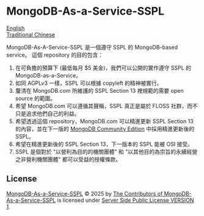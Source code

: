 # MongoDB-As-a-Service-SSPL

[English](README.en.md) \
[Traditional Chinese](README.zh-hant.md)

MongoDB-As-A-Service-SSPL 是一個遵守 SSPL 的 MongoDB-based service。
這個 repository 的目的包含：

1. 在可負擔的預算下 (最低每月 $5 美金)，我們可以公開的實作遵守 SSPL 的 MongoDB-as-a-Service。
2. 如同 AGPLv3 一樣，SSPL 可以根據 copyleft 的精神被實行。
3. 釐清在 MongoDB.com 所維護的 SSPL Section 13 裡規範的需要 open source 的範圍。
4. 希望 MongoDB.com 可以遵循其聲稱，SSPL 真正是屬於 FLOSS 社群，而不只是追求他們自己的利益。
5. 希望透過這個 repository，MongoDB.com 可以精進更新 SSPL Section 13 的內容，並在下一版的 [MongoDB Community Edition](https://github.com/mongodb/mongo) 中採用精進更新後的 SSPL。
6. 希望在精進更新後的 SSPL Section 13，下一版本的 SSPL 能被 OSI 接受。
7. SSPL 是個對於 "以營利為目的的機關團體" 和 "以其他目的為宗旨的永續經營之非營利機關團體" 都可以受益的授權條款。

## License

[MongoDB-As-a-Service-SSPL](https://github.com/chhsiao1981/MongoDB-As-a-Service-SSPL) © 2025 by [The Contributors of MongoDB-As-a-Service-SSPL](https://github.com/chhsiao1981/MongoDB-As-a-Service-SSPL/graphs/contributors) is licensed under [Server Side Public License VERSION 1](https://www.mongodb.com/legal/licensing/server-side-public-license).
